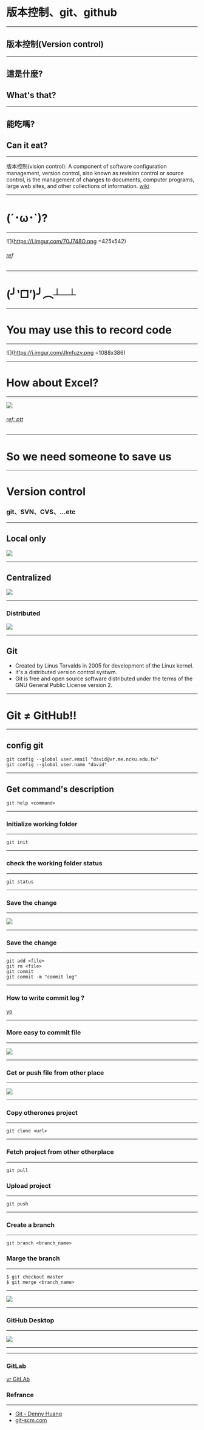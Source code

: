 

# 版本控制、git、github

---

## 版本控制(Version control)

----

## 這是什麼?
## What's that?

----

## 能吃嗎?
## Can it eat?

----

版本控制(vision control): A component of software configuration management, version control, also known as revision control or source control, is the management of changes to documents, computer programs, large web sites, and other collections of information. [wiki](https://en.wikipedia.org/wiki/Version_control)
 

----

 # (´･ω･`)?

----

![](https://i.imgur.com/70J748O.png =425x542)

###### [ref](https://www.facebook.com/photo.php?fbid=1592343944115344)

----

# (╯‵□′)╯︵┴─┴

----

# You may use this to record code

----

![](https://i.imgur.com/JImfuzv.png =1088x386)

----

# How about Excel?

----

![](https://i.imgur.com/azOpOk9.png=1088x572)
###### [ref: ptt](https://www.ptt.cc/bbs/Soft_Job/M.1524799027.A.895.html)

---

# So we need someone to save us

---

# Version control
### git、SVN、CVS、...etc

----

## Local only
![](https://i.imgur.com/TqHhSFN.png)

----

## Centralized 
![](https://i.imgur.com/5znffMA.png)


----

### Distributed	
![](https://i.imgur.com/mtatxTc.png)

---

Git
----

* Created by Linus Torvalds in 2005 for development of the Linux kernel.
* It's a distributed version control systwm.
* Git is free and open source software distributed under the terms of the GNU General Public License version 2.

---


# Git ≠ GitHub!!


---

config git
---

```
git config --global user.email "david@vr.me.ncku.edu.tw"
git config --global user.name "david"
```

---

## Get command's description  

```
git help <command>
```

---

### Initialize working folder
---

```
git init
```

---

### check the working folder status 
---

```
git status
```


---

### Save the change
---

![](https://i.imgur.com/oRiuiRZ.png)


---

### Save the change
---

```
git add <file>
git rm <file>
git commit
git commit -m "commit log"
```

---

### How to write commit log ?

[yo](https://denny.one/git-slide/img/yo.png)

---

### More easy to commit file
---

![](https://i.imgur.com/FDQejt6.png)

---

### Get or push file from other place
---

![](https://i.imgur.com/5cs7YeS.png)

---

### Copy otherones project
---

```
git clone <url>
```

---

### Fetch project from other otherplace
---

```
git pull
```

### Upload project
---

```
git push
```

---

### Create a branch
---

```
git branch <branch_name>
```
### Marge the branch
---
```
$ git checkout master
$ git merge <branch_name>
```

---

![](https://i.imgur.com/FsPmI8P.png)

---

### GitHub Desktop
---

![](https://i.imgur.com/jEf6opX.png)

---

---

### GitLab

[vr GitLAb](http://140.116.71.117:8090)


### Refrance
---

* [Git - Denny Huang](https://denny.one/git-slide)
* [git-scm.com](https://git-scm.com/)